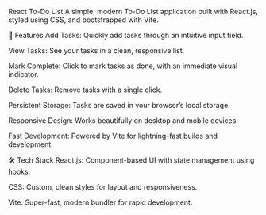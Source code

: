 React To-Do List
A simple, modern To-Do List application built with React.js, styled using CSS, and bootstrapped with Vite.

🚀 Features
Add Tasks: Quickly add tasks through an intuitive input field.

View Tasks: See your tasks in a clean, responsive list.

Mark Complete: Click to mark tasks as done, with an immediate visual indicator.

Delete Tasks: Remove tasks with a single click.

Persistent Storage: Tasks are saved in your browser’s local storage.

Responsive Design: Works beautifully on desktop and mobile devices.

Fast Development: Powered by Vite for lightning-fast builds and development.

🛠 Tech Stack
React.js: Component-based UI with state management using hooks.

CSS: Custom, clean styles for layout and responsiveness.

Vite: Super-fast, modern bundler for rapid development.


